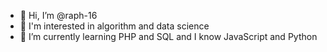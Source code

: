 - 👋 Hi, I’m @raph-16
- 👀 I'm interested in algorithm and data science
- 🌱 I’m currently learning PHP and SQL and I know JavaScript and Python

<!---
raph-16/raph-16 is a ✨ special ✨ repository because its `README.md` (this file) appears on your GitHub profile.
You can click the Preview link to take a look at your changes.
--->
